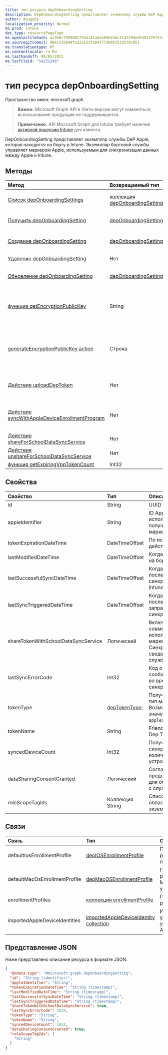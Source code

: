 ```yaml
---
title: тип ресурса depOnboardingSetting
description: DepOnboardingSetting представляет экземпляр службы DeP Apple, которая находится на борту в Intune. Экземпляр бортовой службы управляет маркером Apple, используемым для синхронизации данных между Apple и Intune.
author: dougeby
localization_priority: Normal
ms.prod: intune
doc_type: resourcePageType
ms.openlocfilehash: ac9e8c7909d817544141a8a409d434c31d229ded5392376f51266b0532e221ba
ms.sourcegitcommit: 986c33b848fa22a153f28437738953532b78c051
ms.translationtype: MT
ms.contentlocale: ru-RU
ms.lasthandoff: 08/05/2021
ms.locfileid: "54251248"
---
```

# <a name="deponboardingsetting-resource-type"></a>тип ресурса depOnboardingSetting

Пространство имен: microsoft.graph

> **Важно:** Microsoft Graph API в /бета-версии могут изменяться; использование продукции не поддерживается.

> **Примечание.** API Microsoft Graph для Intune требует наличия [активной лицензии Intune](https://go.microsoft.com/fwlink/?linkid=839381) для клиента.

DepOnboardingSetting представляет экземпляр службы DeP Apple, которая находится на борту в Intune. Экземпляр бортовой службы управляет маркером Apple, используемым для синхронизации данных между Apple и Intune.

## <a name="methods"></a>Методы
|Метод|Возвращаемый тип|Описание|
|:---|:---|:---|
|[Список depOnboardingSettings](../api/intune-enrollment-deponboardingsetting-list.md)|[коллекция depOnboardingSetting](../resources/intune-enrollment-deponboardingsetting.md)|Список свойств и связей объектов [depOnboardingSetting.](../resources/intune-enrollment-deponboardingsetting.md)|
|[Получить depOnboardingSetting](../api/intune-enrollment-deponboardingsetting-get.md)|[depOnboardingSetting](../resources/intune-enrollment-deponboardingsetting.md)|Чтение свойств и связей [объекта depOnboardingSetting.](../resources/intune-enrollment-deponboardingsetting.md)|
|[Создание depOnboardingSetting](../api/intune-enrollment-deponboardingsetting-create.md)|[depOnboardingSetting](../resources/intune-enrollment-deponboardingsetting.md)|Создайте [новый объект depOnboardingSetting.](../resources/intune-enrollment-deponboardingsetting.md)|
|[Удаление depOnboardingSetting](../api/intune-enrollment-deponboardingsetting-delete.md)|Нет|Удаляет [depOnboardingSetting](../resources/intune-enrollment-deponboardingsetting.md).|
|[Обновление depOnboardingSetting](../api/intune-enrollment-deponboardingsetting-update.md)|[depOnboardingSetting](../resources/intune-enrollment-deponboardingsetting.md)|Обновление свойств объекта [depOnboardingSetting.](../resources/intune-enrollment-deponboardingsetting.md)|
|[функция getEncryptionPublicKey](../api/intune-enrollment-deponboardingsetting-getencryptionpublickey.md)|String|Получите общедоступный ключ для шифрования маркера программы регистрации устройств Apple|
|[generateEncryptionPublicKey action](../api/intune-enrollment-deponboardingsetting-generateencryptionpublickey.md)|Строка|Создание общедоступных ключей для шифрования маркера программы регистрации устройств Apple|
|[Действие uploadDepToken](../api/intune-enrollment-deponboardingsetting-uploaddeptoken.md)|Нет|Загрузка нового маркера программы регистрации устройств|
|[Действие syncWithAppleDeviceEnrollmentProgram](../api/intune-enrollment-deponboardingsetting-syncwithappledeviceenrollmentprogram.md)|Нет|Синхронизация между программой регистрации устройств Apple и Intune|
|[Действие shareForSchoolDataSyncService](../api/intune-enrollment-deponboardingsetting-shareforschooldatasyncservice.md)|Нет|Н/Д|
|[Действие unshareForSchoolDataSyncService](../api/intune-enrollment-deponboardingsetting-unshareforschooldatasyncservice.md)|Нет|Н/Д|
|[функция getExpiringVppTokenCount](../api/intune-enrollment-deponboardingsetting-getexpiringvpptokencount.md)|Int32|Н/Д|

## <a name="properties"></a>Свойства
|Свойство|Тип|Описание|
|:---|:---|:---|
|id|String|UUID объекта.|
|appleIdentifier|String|ID Apple, используемый для получения текущего маркера.|
|tokenExpirationDateTime|DateTimeOffset|По истечении срока действия маркера.|
|lastModifiedDateTime|DateTimeOffset|Когда служба была на борту.|
|lastSuccessfulSyncDateTime|DateTimeOffset|Когда служба последний раз синхронизирована с Intune|
|lastSyncTriggeredDateTime|DateTimeOffset|Когда Intune в последний раз запрашивала синхронизацию.|
|shareTokenWithSchoolDataSyncService|Логический|Включено ли совместное использование маркеров Dep с Синхронизация сведений о школе службой.|
|lastSyncErrorCode|Int32|Код ошибки, сообщаемой Apple во время последней синхронизации dep.|
|tokenType|[depTokenType](../resources/intune-enrollment-deptokentype.md);|Получает или задает тип маркера Dep. Возможные значения: `none`, `dep`, `appleSchoolManager`.|
|tokenName|String|Friendly Name for Dep Token|
|syncedDeviceCount|Int32|Получает синхронизированное количество устройств|
|dataSharingConsentGranted|Логический|Согласие, предоставленное для обмена данными с службой Apple Dep|
|roleScopeTagIds|Коллекция String|Список тегов области для этого экземпляра Entity.|

## <a name="relationships"></a>Связи
|Связь|Тип|Описание|
|:---|:---|:---|
|defaultIosEnrollmentProfile|[depIOSEnrollmentProfile](../resources/intune-enrollment-depiosenrollmentprofile.md)|Профиль регистрации iOS по умолчанию|
|defaultMacOsEnrollmentProfile|[depMacOSEnrollmentProfile](../resources/intune-enrollment-depmacosenrollmentprofile.md)|Профиль регистрации MacOs по умолчанию|
|enrollmentProfiles|[коллекция enrollmentProfile](../resources/intune-enrollment-enrollmentprofile.md)|Профили регистрации.|
|importedAppleDeviceIdentities|[importedAppleDeviceIdentity collection](../resources/intune-enrollment-importedappledeviceidentity.md)|Импортируемые удостоверения устройств Apple.|

## <a name="json-representation"></a>Представление JSON
Ниже представлено описание ресурса в формате JSON.
<!-- {
  "blockType": "resource",
  "keyProperty": "id",
  "@odata.type": "microsoft.graph.depOnboardingSetting"
}
-->
``` json
{
  "@odata.type": "#microsoft.graph.depOnboardingSetting",
  "id": "String (identifier)",
  "appleIdentifier": "String",
  "tokenExpirationDateTime": "String (timestamp)",
  "lastModifiedDateTime": "String (timestamp)",
  "lastSuccessfulSyncDateTime": "String (timestamp)",
  "lastSyncTriggeredDateTime": "String (timestamp)",
  "shareTokenWithSchoolDataSyncService": true,
  "lastSyncErrorCode": 1024,
  "tokenType": "String",
  "tokenName": "String",
  "syncedDeviceCount": 1024,
  "dataSharingConsentGranted": true,
  "roleScopeTagIds": [
    "String"
  ]
}
```




